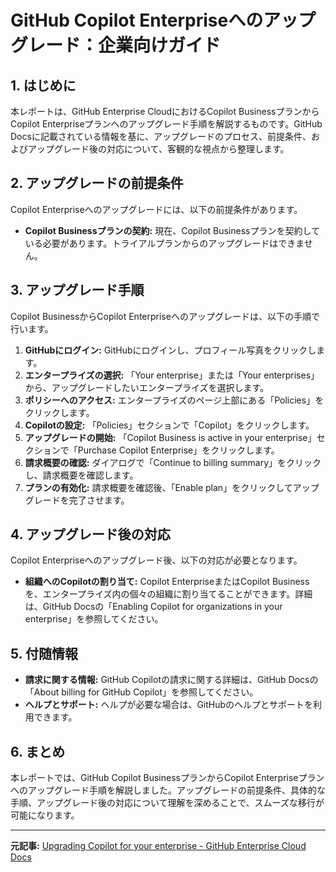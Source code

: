 # GitHub Copilot Enterpriseへのアップグレード：企業向けガイド

## 1. はじめに

本レポートは、GitHub Enterprise CloudにおけるCopilot BusinessプランからCopilot Enterpriseプランへのアップグレード手順を解説するものです。GitHub Docsに記載されている情報を基に、アップグレードのプロセス、前提条件、およびアップグレード後の対応について、客観的な視点から整理します。

## 2. アップグレードの前提条件

Copilot Enterpriseへのアップグレードには、以下の前提条件があります。

* **Copilot Businessプランの契約:** 現在、Copilot Businessプランを契約している必要があります。トライアルプランからのアップグレードはできません。

## 3. アップグレード手順

Copilot BusinessからCopilot Enterpriseへのアップグレードは、以下の手順で行います。

1. **GitHubにログイン:** GitHubにログインし、プロフィール写真をクリックします。
2. **エンタープライズの選択:** 「Your enterprise」または「Your enterprises」から、アップグレードしたいエンタープライズを選択します。
3. **ポリシーへのアクセス:** エンタープライズのページ上部にある「Policies」をクリックします。
4. **Copilotの設定:** 「Policies」セクションで「Copilot」をクリックします。
5. **アップグレードの開始:** 「Copilot Business is active in your enterprise」セクションで「Purchase Copilot Enterprise」をクリックします。
6. **請求概要の確認:** ダイアログで「Continue to billing summary」をクリックし、請求概要を確認します。
7. **プランの有効化:** 請求概要を確認後、「Enable plan」をクリックしてアップグレードを完了させます。

## 4. アップグレード後の対応

Copilot Enterpriseへのアップグレード後、以下の対応が必要となります。

* **組織へのCopilotの割り当て:** Copilot EnterpriseまたはCopilot Businessを、エンタープライズ内の個々の組織に割り当てることができます。詳細は、GitHub Docsの「Enabling Copilot for organizations in your enterprise」を参照してください。

## 5. 付随情報

* **請求に関する情報:** GitHub Copilotの請求に関する詳細は、GitHub Docsの「About billing for GitHub Copilot」を参照してください。
* **ヘルプとサポート:** ヘルプが必要な場合は、GitHubのヘルプとサポートを利用できます。

## 6. まとめ

本レポートでは、GitHub Copilot BusinessプランからCopilot Enterpriseプランへのアップグレード手順を解説しました。アップグレードの前提条件、具体的な手順、アップグレード後の対応について理解を深めることで、スムーズな移行が可能になります。

---


**元記事:** [Upgrading Copilot for your enterprise - GitHub Enterprise Cloud Docs](https://docs.github.com/en/enterprise-cloud@latest/copilot/managing-copilot/managing-copilot-for-your-enterprise/managing-the-copilot-plan-for-your-enterprise/upgrading-copilot-for-your-enterprise)